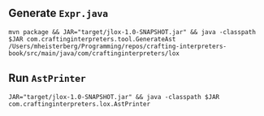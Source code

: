 

## Generate `Expr.java`
```
mvn package && JAR="target/jlox-1.0-SNAPSHOT.jar" && java -classpath $JAR com.craftinginterpreters.tool.GenerateAst /Users/mheisterberg/Programming/repos/crafting-interpreters-book/src/main/java/com/craftinginterpreters/lox
```

## Run `AstPrinter`
```
JAR="target/jlox-1.0-SNAPSHOT.jar" && java -classpath $JAR com.craftinginterpreters.lox.AstPrinter                            
```
